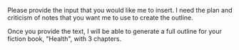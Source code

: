 Please provide the input that you would like me to insert. I need the plan and criticism of notes that you want me to use to create the outline. 

Once you provide the text, I will be able to generate a full outline for your fiction book, "Health", with 3 chapters. 
